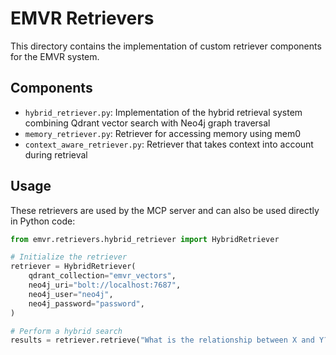 # EMVR Retrievers

This directory contains the implementation of custom retriever components for the EMVR system.

## Components

- `hybrid_retriever.py`: Implementation of the hybrid retrieval system combining Qdrant vector search with Neo4j graph traversal
- `memory_retriever.py`: Retriever for accessing memory using mem0
- `context_aware_retriever.py`: Retriever that takes context into account during retrieval

## Usage

These retrievers are used by the MCP server and can also be used directly in Python code:

```python
from emvr.retrievers.hybrid_retriever import HybridRetriever

# Initialize the retriever
retriever = HybridRetriever(
    qdrant_collection="emvr_vectors",
    neo4j_uri="bolt://localhost:7687",
    neo4j_user="neo4j",
    neo4j_password="password",
)

# Perform a hybrid search
results = retriever.retrieve("What is the relationship between X and Y?")
```
